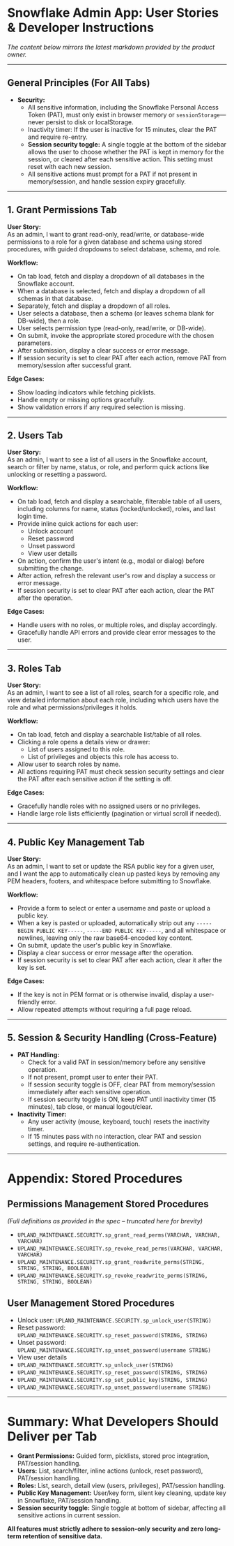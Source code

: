 # Snowflake Admin App: User Stories & Developer Instructions

*The content below mirrors the latest markdown provided by the product owner.*

---

## General Principles (For All Tabs)

- **Security:**
  - All sensitive information, including the Snowflake Personal Access Token (PAT), must only exist in browser memory or `sessionStorage`—never persist to disk or localStorage.
  - Inactivity timer: If the user is inactive for 15 minutes, clear the PAT and require re-entry.
  - **Session security toggle:** A single toggle at the bottom of the sidebar allows the user to choose whether the PAT is kept in memory for the session, or cleared after each sensitive action. This setting must reset with each new session.
  - All sensitive actions must prompt for a PAT if not present in memory/session, and handle session expiry gracefully.

---

## 1. Grant Permissions Tab

**User Story:**\
As an admin, I want to grant read-only, read/write, or database-wide permissions to a role for a given database and schema using stored procedures, with guided dropdowns to select database, schema, and role.

**Workflow:**

- On tab load, fetch and display a dropdown of all databases in the Snowflake account.
- When a database is selected, fetch and display a dropdown of all schemas in that database.
- Separately, fetch and display a dropdown of all roles.
- User selects a database, then a schema (or leaves schema blank for DB-wide), then a role.
- User selects permission type (read-only, read/write, or DB-wide).
- On submit, invoke the appropriate stored procedure with the chosen parameters.
- After submission, display a clear success or error message.
- If session security is set to clear PAT after each action, remove PAT from memory/session after successful grant.

**Edge Cases:**

- Show loading indicators while fetching picklists.
- Handle empty or missing options gracefully.
- Show validation errors if any required selection is missing.

---

## 2. Users Tab

**User Story:**\
As an admin, I want to see a list of all users in the Snowflake account, search or filter by name, status, or role, and perform quick actions like unlocking or resetting a password.

**Workflow:**

- On tab load, fetch and display a searchable, filterable table of all users, including columns for name, status (locked/unlocked), roles, and last login time.
- Provide inline quick actions for each user:
  - Unlock account
  - Reset password
  - Unset password
  - View user details
- On action, confirm the user's intent (e.g., modal or dialog) before submitting the change.
- After action, refresh the relevant user's row and display a success or error message.
- If session security is set to clear PAT after each action, clear the PAT after the operation.

**Edge Cases:**

- Handle users with no roles, or multiple roles, and display accordingly.
- Gracefully handle API errors and provide clear error messages to the user.

---

## 3. Roles Tab

**User Story:**\
As an admin, I want to see a list of all roles, search for a specific role, and view detailed information about each role, including which users have the role and what permissions/privileges it holds.

**Workflow:**

- On tab load, fetch and display a searchable list/table of all roles.
- Clicking a role opens a details view or drawer:
  - List of users assigned to this role.
  - List of privileges and objects this role has access to.
- Allow user to search roles by name.
- All actions requiring PAT must check session security settings and clear the PAT after each sensitive action if the setting is off.

**Edge Cases:**

- Gracefully handle roles with no assigned users or no privileges.
- Handle large role lists efficiently (pagination or virtual scroll if needed).

---

## 4. Public Key Management Tab

**User Story:**\
As an admin, I want to set or update the RSA public key for a given user, and I want the app to automatically clean up pasted keys by removing any PEM headers, footers, and whitespace before submitting to Snowflake.

**Workflow:**

- Provide a form to select or enter a username and paste or upload a public key.
- When a key is pasted or uploaded, automatically strip out any `-----BEGIN PUBLIC KEY-----`, `-----END PUBLIC KEY-----`, and all whitespace or newlines, leaving only the raw base64-encoded key content.
- On submit, update the user's public key in Snowflake.
- Display a clear success or error message after the operation.
- If session security is set to clear PAT after each action, clear it after the key is set.

**Edge Cases:**

- If the key is not in PEM format or is otherwise invalid, display a user-friendly error.
- Allow repeated attempts without requiring a full page reload.

---

## 5. Session & Security Handling (Cross-Feature)

- **PAT Handling:**
  - Check for a valid PAT in session/memory before any sensitive operation.
  - If not present, prompt user to enter their PAT.
  - If session security toggle is OFF, clear PAT from memory/session immediately after each sensitive operation.
  - If session security toggle is ON, keep PAT until inactivity timer (15 minutes), tab close, or manual logout/clear.
- **Inactivity Timer:**
  - Any user activity (mouse, keyboard, touch) resets the inactivity timer.
  - If 15 minutes pass with no interaction, clear PAT and session settings, and require re-authentication.

---

# Appendix: Stored Procedures

## Permissions Management Stored Procedures

*(Full definitions as provided in the spec – truncated here for brevity)*

- `UPLAND_MAINTENANCE.SECURITY.sp_grant_read_perms(VARCHAR, VARCHAR, VARCHAR)`
- `UPLAND_MAINTENANCE.SECURITY.sp_revoke_read_perms(VARCHAR, VARCHAR, VARCHAR)`
- `UPLAND_MAINTENANCE.SECURITY.sp_grant_readwrite_perms(STRING, STRING, STRING, BOOLEAN)`
- `UPLAND_MAINTENANCE.SECURITY.sp_revoke_readwrite_perms(STRING, STRING, STRING, BOOLEAN)`

## User Management Stored Procedures
  - Unlock user: `UPLAND_MAINTENANCE.SECURITY.sp_unlock_user(STRING)` 
  - Reset password: `UPLAND_MAINTENANCE.SECURITY.sp_reset_password(STRING, STRING)`
  - Unset password: `UPLAND_MAINTENANCE.SECURITY.sp_unset_password(username STRING)`
  - View user details 
- `UPLAND_MAINTENANCE.SECURITY.sp_unlock_user(STRING)`
- `UPLAND_MAINTENANCE.SECURITY.sp_reset_password(STRING, STRING)`
- `UPLAND_MAINTENANCE.SECURITY.sp_set_public_key(STRING, STRING)`
- `UPLAND_MAINTENANCE.SECURITY.sp_unset_password(username STRING)`

---

# Summary: What Developers Should Deliver per Tab

- **Grant Permissions:** Guided form, picklists, stored proc integration, PAT/session handling.
- **Users:** List, search/filter, inline actions (unlock, reset password), PAT/session handling.
- **Roles:** List, search, detail view (users, privileges), PAT/session handling.
- **Public Key Management:** User/key form, silent key cleaning, update key in Snowflake, PAT/session handling.
- **Session security toggle:** Single toggle at bottom of sidebar, affecting all sensitive actions in current session.

**All features must strictly adhere to session-only security and zero long-term retention of sensitive data.** 